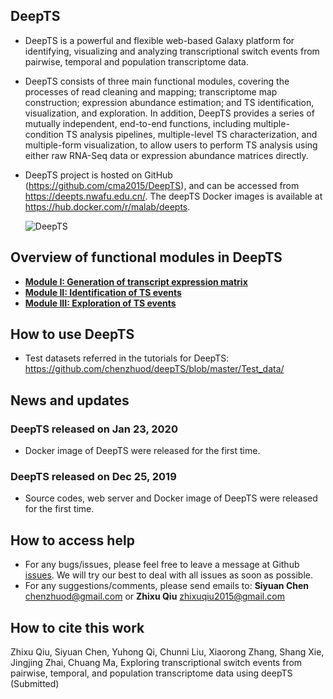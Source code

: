 ## DeepTS
- DeepTS is a powerful and flexible web-based Galaxy platform for identifying, visualizing and analyzing transcriptional switch events from pairwise, temporal and population transcriptome data.

- DeepTS consists of three main functional modules, covering the processes of read cleaning and mapping; transcriptome map construction; expression abundance estimation; and TS identification, visualization, and exploration. In addition, DeepTS provides a series of mutually independent, end-to-end functions, including multiple-condition TS analysis pipelines, multiple-level TS characterization, and multiple-form visualization, to allow users to perform TS analysis using either raw RNA-Seq data or expression abundance matrices directly.

- DeepTS project is hosted on GitHub (https://github.com/cma2015/DeepTS), and can be accessed from https://deepts.nwafu.edu.cn/. The deepTS Docker images is available at https://hub.docker.com/r/malab/deepts.

    ![DeepTS](https://github.com/cma2015/DeepTS/blob/master/Tutorials/deepTS_images/Figure%201_Overview_of_deepTS.png)

## Overview of functional modules in DeepTS
- [**Module I: Generation of transcript expression matrix**](https://github.com/chenzhuod/deepTS/blob/master/Tutorials/Module%20I.md)
- [**Module II: Identification of TS events**](https://github.com/cma2015/DeepTS/blob/master/Tutorials/Module2.md)
- [**Module III: Exploration of TS events**](https://github.com/cma2015/DeepTS/blob/master/Tutorials/Module3.md)


## How to use DeepTS

- Test datasets referred in the tutorials for DeepTS: https://github.com/chenzhuod/deepTS/blob/master/Test_data/

## News and updates

### DeepTS released on Jan 23, 2020

- Docker image of DeepTS were released for the first time.

### DeepTS released on Dec 25, 2019

- Source codes, web server and Docker image of DeepTS were released for the first time.

## How to access help
* For any bugs/issues, please feel free to leave a message at Github [issues](<https://github.com/chenzhuod/deepTS/issues>). We will try our best to deal with all issues as soon as possible.
* For any suggestions/comments, please send emails to: __Siyuan Chen__ <chenzhuod@gmail.com> or __Zhixu Qiu__ <zhixuqiu2015@gmail.com>

## How to cite this work
Zhixu Qiu, Siyuan Chen, Yuhong Qi,  Chunni Liu, Xiaorong Zhang, Shang Xie, Jingjing Zhai, Chuang Ma, Exploring transcriptional switch events from pairwise, temporal, and population transcriptome data using deepTS (Submitted)
